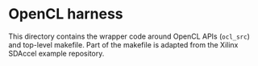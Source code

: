 # OpenCL harness
This directory contains the wrapper code around OpenCL APIs (`ocl_src`) and top-level makefile. Part of the makefile is adapted from the Xilinx SDAccel example repository. 
